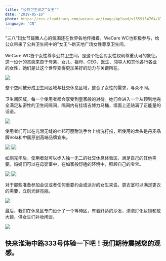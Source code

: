 ```yaml
---
title: "公共卫生间之“女王”"
date: "2019-05-10"
photo: https://res.cloudinary.com/wecare-wc/image/upload/v1559134764/XTD%20Plaza/XTD-Plaza-Entrance.jpg
language: "CN"
---
```


“三八“妇女节鼓舞人心的氛围还在世界各地传播着，WeCare WC也积极参与，给公众带来了公共卫生间中的”女王“–新天地广场女性尊享卫生间。
<br>
<br>
WeCare WC首个女性尊享公共卫生间，是这个社会对女性权利尊重认可的象征。这一设计的灵感来自于母亲、女儿、祖母、CEO、医生、领导人和其他各行各业的女性，她们是让这个世界变得更加美好的动力与关键所在。

![](https://res.cloudinary.com/wecare-wc/image/upload/v1559134767/XTD%20Plaza/XTD-Plaza-Lounge.jpg)

整个空间被分成卫生间区域与社交休息区域，整合了女性的需求，与众不同。
<br>
<br>
卫生间区域，每一个使用者都会享受到皇家般的对待。她们会进入一个从顶到地完全满足私密性的卫生间隔间，隔间内有挂墙吉博力马桶，墙面上还贴满了正能量的话语。

![](https://res.cloudinary.com/wecare-wc/image/upload/v1559134934/XTD%20Plaza/XTD-Plaza-Toilets.jpg)

使用者们可以在光滑无缝的杜邦可丽耐洗手台上梳洗打扮，所使用的龙头是丹麦品牌Vola和中国原创高端品牌宜来。

![](https://res.cloudinary.com/wecare-wc/image/upload/v1559134935/XTD%20Plaza/XTD-Plaza-Restroom.jpg)
![](https://res.cloudinary.com/wecare-wc/image/upload/v1559134934/XTD%20Plaza/XTD-Plaza-Sink2.jpg)

如厕完毕后，使用者就可以步入独一无二的社交休息体验区，满足自己的其他需要。妈妈们可以在母婴室中，在如家般舒适的环境中，照顾自己的宝宝。

![](https://res.cloudinary.com/wecare-wc/image/upload/v1559134765/XTD%20Plaza/XTD-Plaza-Nursing-Room.jpg)
![](https://res.cloudinary.com/wecare-wc/image/upload/v1559134766/XTD%20Plaza/XTD-Plaza-Sink1.jpg)

对于那些准备参加会议或者任何重要约会或派对的女生来说，更衣室可以满足更衣的需要，立刻光鲜亮丽。

![](https://res.cloudinary.com/wecare-wc/image/upload/v1559134765/XTD%20Plaza/XTD-Plaza-Changing-Room.jpg)

最后，我们在休息区专门设计了一个等待区，有着舒适的沙发，泡泡灯化妆镜和放大镜，供女生们补妆闲谈。

![](https://res.cloudinary.com/wecare-wc/image/upload/v1559134765/XTD%20Plaza/XTD-Plaza-Sink.jpg)
<div class="has-text-centered">
  <h2>快来淮海中路333号体验一下吧！我们期待震撼您的观感。</h2>
</div>
